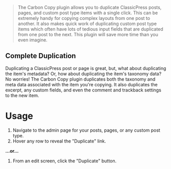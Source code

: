 > The Carbon Copy plugin allows you to duplicate ClassicPress posts, pages, and custom post type items with a single click. This can be extremely handy for copying complex layouts from one post to another. It also makes quick work of duplicating custom post type items which often have lots of tedious input fields that are duplicated from one post to the next. This plugin will save more time than you even imagine.

## Complete Duplication

Duplicating a ClassicPress post or page is great, but, what about duplicating the item's metadata? Or, how about duplicating the item's taxonomy data? No worries! The Carbon Copy plugin duplicates both the taxonomy and meta data associated with the item you're copying. It also duplicates the excerpt, any custom fields, and even the comment and trackback settings to the new item.

# Usage
1. Navigate to the admin page for your posts, pages, or any custom post type.
1. Hover any row to reveal the "Duplicate" link.

**...or...**

1. From an edit screen, click the "Duplicate" button.